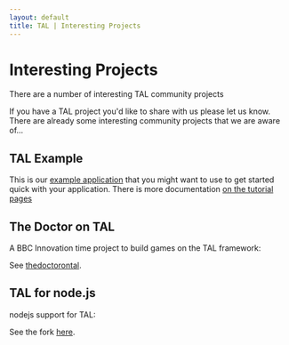 ```yaml
---
layout: default
title: TAL | Interesting Projects
---
```

# Interesting Projects

<p class="lead">There are a number of interesting TAL community projects</p>

If you have a TAL project you'd like to share with us please let us know. There are already
some interesting community projects that we are aware of...

## TAL Example

This is our [example application](https://github.com/fmtvp/taldocs) that you might want 
to use to get started quick with your application. There is more documentation 
[on the tutorial pages]({site.baseurl}/getting-started/tutorial/.html)

## The Doctor on TAL

A BBC Innovation time project to build games on the TAL framework:

See [thedoctorontal](https://github.com/GaryHigham/thedoctorontal).

## TAL for node.js

nodejs support for TAL:

See the fork [here](https://github.com/landeiro/tal).






